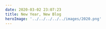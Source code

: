 ```yaml
---
date: 2020-03-02 23:07:23
title: New Year, New Blog
heroImage: '../../../../../images/2020.png'
---
```


<YouTubeVideo id="kjQ7Axuyp_M" />
